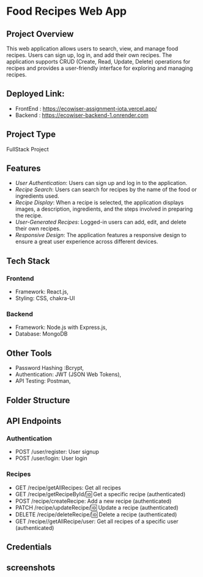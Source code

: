 # Food Recipes Web App

 ## Project Overview
This web application allows users to search, view, and manage food recipes. Users can sign up, log in, and add their own recipes. The application supports CRUD (Create, Read, Update, Delete) operations for recipes and provides a user-friendly interface for exploring and managing recipes.

## Deployed Link:
- FrontEnd :  https://ecowiser-assignment-iota.vercel.app/
- Backend : https://ecowiser-backend-1.onrender.com

## Project Type 
 FullStack Project

## Features
- *User Authentication*: Users can sign up and log in to the application.
- *Recipe Search*: Users can search for recipes by the name of the food or ingredients used.
- *Recipe Display*: When a recipe is selected, the application displays images, a description, ingredients, and the steps involved in preparing the recipe.
- *User-Generated Recipes*: Logged-in users can add, edit, and delete their own recipes.
- *Responsive Design*: The application features a responsive design to ensure a great user experience across different devices.



## Tech Stack

### Frontend
- Framework: React.js,
- Styling: CSS, chakra-UI
### Backend
- Framework: Node.js with Express.js,
- Database: MongoDB

## Other Tools
- Password Hashing :Bcrypt,
- Authentication: JWT (JSON Web Tokens),
- API Testing: Postman,

## Folder Structure
 


## API Endpoints
 ### Authentication
 - POST /user/register: User signup
 - POST /user/login: User login

### Recipes
 - GET /recipe/getAllRecipes: Get all recipes
 - GET /recipe/getRecipeById/:id: Get a specific recipe (authenticated)
 - POST /recipe/createRecipe: Add a new recipe (authenticated)
 - PATCH /recipe/updateRecipe/:id: Update a recipe (authenticated)
 - DELETE /recipe/deleteRecipe/:id: Delete a recipe (authenticated)
 - GET /recipe//getAllRecipe/user: Get all recipes of a specific user (authenticated)

  ## Credentials

  ## screenshots
